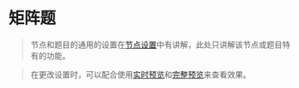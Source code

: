 # 矩阵题

> 节点和题目的通用的设置在[节点设置](../node-setting/concept.md)中有讲解，此处只讲解该节点或题目特有的功能。

> 在更改设置时，可以配合使用[实时预览](../preview/realtime.md)和[完整预览](../preview/full.md)来查看效果。